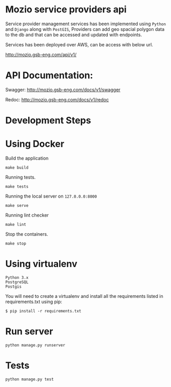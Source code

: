 
Mozio service providers api
===========================

Service provider management services has been implemented using `Python` and `Django` along with `PostGIS`, Providers can add geo spacial polygon data to the db and that can be accessed and updated with endpoints.

Services has been deployed over AWS, can be access with below url.

http://mozio.gsb-eng.com/api/v1/

# API Documentation:

Swagger: http://mozio.gsb-eng.com/docs/v1/swagger

Redoc: http://mozio.gsb-eng.com/docs/v1/redoc


# Development Steps 

# Using Docker

Build the application

`make build`

Running tests.

`make tests`

Running the local server on `127.0.0.0:8000`

`make serve`

Running lint checker

`make lint`

Stop the containers.

`make stop`


# Using virtualenv


```
Python 3.x
PostgreSQL
Postgis
```

You will need to create a virtualenv and install all the requirements listed in requirements.txt using  pip:

```
$ pip install -r requirements.txt
```

# Run server

`python manage.py runserver`

# Tests

`python manage.py test`
